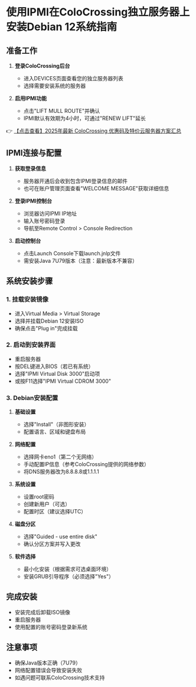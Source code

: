 # 使用IPMI在ColoCrossing独立服务器上安装Debian 12系统指南

## 准备工作
1. **登录ColoCrossing后台**  
   - 进入DEVICES页面查看您的独立服务器列表
   - 选择需要安装系统的服务器

2. **启用IPMI功能**  
   - 点击"LIFT MULL ROUTE"并确认
   - IPMI默认有效期为4小时，可通过"RENEW LIFT"延长

👉 [【点击查看】2025年最新 ColoCrossing 优惠码及特价云服务器方案汇总](https://bit.ly/ColoCrossing)

## IPMI连接与配置
1. **获取登录信息**  
   - 服务器开通后会收到包含IPMI登录信息的邮件
   - 也可在账户管理页面查看"WELCOME MESSAGE"获取详细信息

2. **登录IPMI控制台**  
   - 浏览器访问IPMI IP地址
   - 输入账号密码登录
   - 导航至Remote Control > Console Redirection

3. **启动控制台**  
   - 点击Launch Console下载launch.jnlp文件
   - 需安装Java 7U79版本（注意：最新版本不兼容）

## 系统安装步骤
### 1. 挂载安装镜像
- 进入Virtual Media > Virtual Storage
- 选择并挂载Debian 12安装ISO
- 确保点击"Plug in"完成挂载

### 2. 启动到安装界面
- 重启服务器
- 按DEL键进入BIOS（若已有系统）
- 选择"IPMI Virtual Disk 3000"启动项
- 或按F11选择"IPMI Virtual CDROM 3000"

### 3. Debian安装配置
1. **基础设置**  
   - 选择"Install"（非图形安装）
   - 配置语言、区域和键盘布局

2. **网络配置**  
   - 选择网卡eno1（第二个无网络）
   - 手动配置IP信息（参考ColoCrossing提供的网络参数）
   - 将DNS服务器改为8.8.8.8或1.1.1.1

3. **系统设置**  
   - 设置root密码
   - 创建新用户（可选）
   - 配置时区（建议选择UTC）

4. **磁盘分区**  
   - 选择"Guided - use entire disk"
   - 确认分区方案并写入更改

5. **软件选择**  
   - 最小化安装（根据需求可选桌面环境）
   - 安装GRUB引导程序（必须选择"Yes"）

## 完成安装
- 安装完成后卸载ISO镜像
- 重启服务器
- 使用配置的账号密码登录新系统

## 注意事项
- 确保Java版本正确（7U79）
- 网络配置错误会导致安装失败
- 如遇问题可联系ColoCrossing技术支持